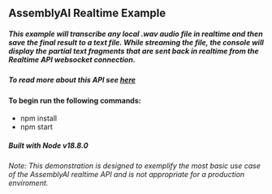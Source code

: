 ## AssemblyAI Realtime Example

##### This example will transcribe any local .wav audio file in realtime and then save the final result to a text file. While streaming the file, the console will display the partial text fragments that are sent back in realtime from the Realtime API websocket connection.
##### To read more about this API see [here](https://www.assemblyai.com/docs/walkthroughs#realtime-streaming-transcription)


#### To begin run the following commands:

- npm install
- npm start

##### Built with Node v18.8.0
###### Note: This demonstration is designed to exemplify the most basic use case of the AssemblyAI realtime API and is not appropriate for a production enviroment.
